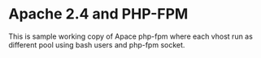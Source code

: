 # Apache 2.4 and PHP-FPM

This is sample working copy of Apace php-fpm where each vhost run as different pool using bash users and php-fpm socket.